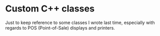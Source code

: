 # Custom C++ classes

Just to keep reference to some classes I wrote last time, especially with regards to POS (Point-of-Sale) displays and printers.
